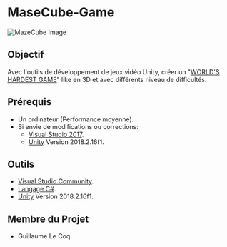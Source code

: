 # MaseCube-Game

![MazeCube Image](https://www.uniqcube.com/wp-content/uploads/2016/01/light-cube-maze-closeup-1900x1024.jpg)

## Objectif

Avec l'outils de développement de jeux vidéo Unity, créer un "[WORLD'S HARDEST GAME](https://www.coolmathgames.com/0-worlds-hardest-game)" like en 3D et avec différents niveau de difficultés.

## Prérequis

* Un ordinateur (Performance moyenne).
* Si envie de modifications ou corrections: 
    * [Visual Studio 2017](https://visualstudio.microsoft.com/fr/vs/community/).
    * [Unity](https://unity3d.com/fr) Version 2018.2.16f1.

## Outils

* [Visual Studio Community](https://visualstudio.microsoft.com/fr/vs/community/).
* [Langage C#](https://docs.microsoft.com/fr-fr/dotnet/csharp/programming-guide/).
* [Unity](https://unity3d.com/fr) Version 2018.2.16f1.

## Membre du Projet

* Guillaume Le Coq